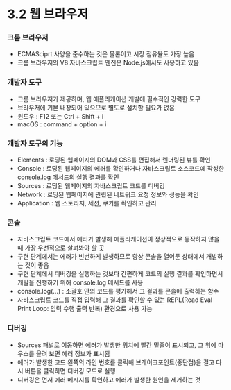 # 3.2 웹 브라우저
### 크롬 브라우저
- ECMASciprt 사양을 준수하는 것은 물론이고 시장 점유율도 가장 높음
- 크롬 브라우저의 V8 자바스크립트 엔진은 Node.js에서도 사용하고 있음
### 개발자 도구
- 크롬 브라우저가 제공하며, 웹 애플리케이션 개발에 필수적인 강력한 도구
- 브라우저에 기본 내장되어 있으므로 별도로 설치할 필요가 없음
- 윈도우 : F12 또는 Ctrl + Shift + i
- macOS : command + option + i
### 개발자 도구의 기능
- Elements : 로딩된 웹페이지의 DOM과 CSS를 편집해서 렌더링된 뷰를 확인
- Console : 로딩된 웹페이지의 에러를 확인하거나 자바스크립트 소스코드에 작성한 console.log 메서드의 실행 결과를 확인
- Sources : 로딩된 웹페이지의 자바스크립트 코드를 디버깅
- Network : 로딩된 웹페이지에 관련된 네트워크 요청 정보와 성능을 확인
- Application : 웹 스토리지, 세션, 쿠키를 확인하고 관리
### 콘솔
- 자바스크립트 코드에서 에러가 발생해 애플리케이션이 정상적으로 동작하지 않을 때 가장 우선적으로 살펴봐야 할 곳
- 구현 단계에서는 에러가 빈번하게 발생하므로 항상 콘솔을 열어둔 상태에서 개발하는 것이 좋음
- 구현 단계에서 디버깅을 실행하는 것보다 간편하게 코드의 실행 결과를 확인하면서 개발을 진행하기 위해 console.log 메서드를 사용
- console.log(...) : 소괄호 안의 코드를 평가해서 그 결과를 콘솔에 출력하는 함수
- 자바스크립트 코드를 직접 입력해 그 결과를 확인할 수 있는 REPL(Read Eval Print Loop: 입력 수행 출력 반복) 환경으로 사용 가능
### 디버깅
- Sources 패널로 이동하면 에러가 발생한 위치에 빨간 밑줄이 표시되고, 그 위에 마우스를 올려 보면 에러 정보가 표시됨
- 에러가 발생한 코드 왼쪽의 라인 번호를 클릭해 브레이크포인트(중단점)을 걸고 다시 버튼을 클릭하면 디버깅 모드로 실행
- 디버깅은 먼저 에러 메시지를 확인하고 에러가 발생한 원인을 제거하는 것
